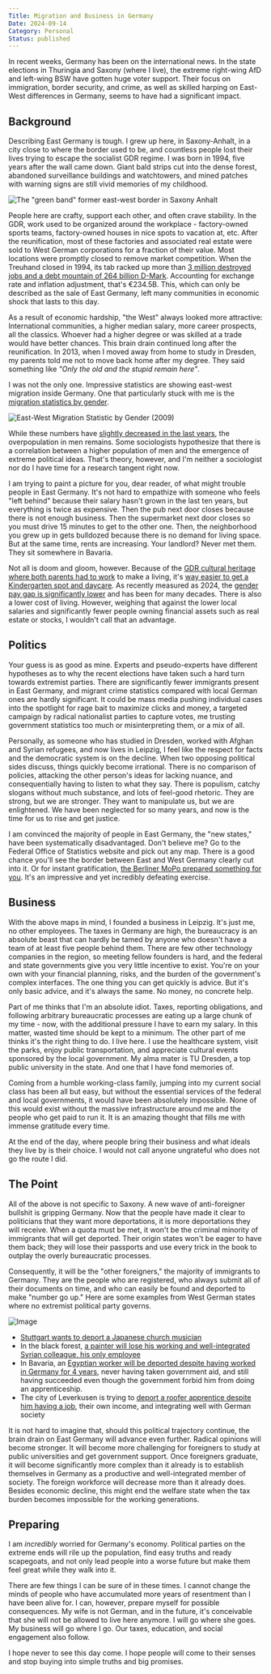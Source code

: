 ```yaml
---
Title: Migration and Business in Germany
Date: 2024-09-14
Category: Personal
Status: published
---
```


In recent weeks, Germany has been on the international news. In the state elections in Thuringia and Saxony (where I live), the extreme right-wing AfD and left-wing BSW have gotten huge voter support. Their focus on immigration, border security, and crime, as well as skilled harping on East-West differences in Germany, seems to have had a significant impact.

## Background

Describing East Germany is tough. I grew up here, in Saxony-Anhalt, in a city close to where the border used to be, and countless people lost their lives trying to escape the socialist GDR regime. I was born in 1994, five years after the wall came down. Giant bald strips cut into the dense forest, abandoned surveillance buildings and watchtowers, and mined patches with warning signs are still vivid memories of my childhood.

![The "green band" former east-west border in Saxony Anhalt]({static}/images/saxony-anhalt-border.png)

People here are crafty, support each other, and often crave stability. In the GDR, work used to be organized around the workplace - factory-owned sports teams, factory-owned houses in nice spots to vacation at, etc. After the reunification, most of these factories and associated real estate were sold to West German corporations for a fraction of their value. Most locations were promptly closed to remove market competition. When the Treuhand closed in 1994, its tab racked up more than [3 million destroyed jobs and a debt mountain of 264 billion D-Mark](https://www.mdr.de/geschichte/ddr/deutsche-einheit/treuhand/betriebe-verkauf-volkseigentum-100.html). Accounting for exchange rate and inflation adjustment, that's €234.5B. This, which can only be described as the sale of East Germany, left many communities in economic shock that lasts to this day.

As a result of economic hardship, "the West" always looked more attractive: International communities, a higher median salary, more career prospects, all the classics. Whoever had a higher degree or was skilled at a trade would have better chances. This brain drain continued long after the reunification. In 2013, when I moved away from home to study in Dresden, my parents told me not to move back home after my degree. They said something like *"Only the old and the stupid remain here"*.

I was not the only one. Impressive statistics are showing east-west migration inside Germany. One that particularly stuck with me is the [migration statistics by gender](https://www.bib.bund.de/Publikation/2012/pdf/Jung-weiblich-geht-Abwanderung-und-Geschlechterungleichgewichte-in-ostdeutschen-Landkreisen.pdf).

![East-West Migration Statistic by Gender (2009)]({static}/images/east-west-migration.png)

While these numbers have [slightly decreased in the last years](https://www.iwkoeln.de/studien/wido-geis-thoene-anja-katrin-orth-weniger-frauen-gehen-maennerueberschuss-bleibt-bestehen-302444.html), the overpopulation in men remains. Some sociologists hypothesize that there is a correlation between a higher population of men and the emergence of extreme political ideas. That's theory, however, and I'm neither a sociologist nor do I have time for a research tangent right now.

I am trying to paint a picture for you, dear reader, of what might trouble people in East Germany. It's not hard to empathize with someone who feels "left behind" because their salary hasn't grown in the last ten years, but everything is twice as expensive. Then the pub next door closes because there is not enough business. Then the supermarket next door closes so you must drive 15 minutes to get to the other one. Then, the neighborhood you grew up in gets bulldozed because there is no demand for living space. But at the same time, rents are increasing. Your landlord? Never met them. They sit somewhere in Bavaria.

Not all is doom and gloom, however. Because of the [GDR cultural heritage where both parents had to work](https://www.bpb.de/themen/deutschlandarchiv/259587/fruehe-fremdbetreuung-in-der-ddr/) to make a living, it's [way easier to get a Kindergarten spot and daycare](https://www.bertelsmann-stiftung.de/fileadmin/files/Projekte/Fruehkindliche_Bildung/Grafik_Betreuungswunsch_der_Eltern_fuer_unter_dreijaehrige_Kinder_noch_nicht_gedeckt_20231128.jpg). As recently measured as 2024, the [gender pay gap is significantly lower](https://www.bundestag.de/presse/hib/kurzmeldungen-1001370) and has been for many decades. There is also a lower cost of living. However, weighing that against the lower local salaries and significantly fewer people owning financial assets such as real estate or stocks, I wouldn't call that an advantage.

## Politics

Your guess is as good as mine. Experts and pseudo-experts have different hypotheses as to why the recent elections have taken such a hard turn towards extremist parties. There are significantly fewer immigrants present in East Germany, and migrant crime statistics compared with local German ones are hardly significant. It could be mass media pushing individual cases into the spotlight for rage bait to maximize clicks and money, a targeted campaign by radical nationalist parties to capture votes, me trusting government statistics too much or misinterpreting them, or a mix of all.

Personally, as someone who has studied in Dresden, worked with Afghan and Syrian refugees, and now lives in Leipzig, I feel like the respect for facts and the democratic system is on the decline. When two opposing political sides discuss, things quickly become irrational. There is no comparison of policies, attacking the other person's ideas for lacking nuance, and consequentially having to listen to what they say. There is populism, catchy slogans without much substance, and lots of feel-good rhetoric. They are strong, but we are stronger. They want to manipulate us, but we are enlightened. We have been neglected for so many years, and now is the time for us to rise and get justice.

I am convinced the majority of people in East Germany, the "new states," have been systematically disadvantaged. Don't believe me? Go to the Federal Office of Statistics website and pick out any map. There is a good chance you'll see the border between East and West Germany clearly cut into it. Or for instant gratification, [the Berliner MoPo prepared something for you](https://interaktiv.morgenpost.de/deutschland-teilen-deutsche-einheit-wiedervereinigung/). It's an impressive and yet incredibly defeating exercise.

## Business

With the above maps in mind, I founded a business in Leipzig. It's just me, no other employees. The taxes in Germany are high, the bureaucracy is an absolute beast that can hardly be tamed by anyone who doesn't have a team of at least five people behind them. There are few other technology companies in the region, so meeting fellow founders is hard, and the federal and state governments give you very little incentive to exist. You're on your own with your financial planning, risks, and the burden of the government's complex interfaces. The one thing you can get quickly is advice. But it's only basic advice, and it's always the same. No money, no concrete help.

Part of me thinks that I'm an absolute idiot. Taxes, reporting obligations, and following arbitrary bureaucratic processes are eating up a large chunk of my time - now, with the additional pressure I have to earn my salary. In this matter, wasted time should be kept to a minimum. The other part of me thinks it's the right thing to do. I live here. I use the healthcare system, visit the parks, enjoy public transportation, and appreciate cultural events sponsored by the local government. My alma mater is TU Dresden, a top public university in the state. And one that I have fond memories of.

Coming from a humble working-class family, jumping into my current social class has been all but easy, but without the essential services of the federal and local governments, it would have been absolutely impossible. None of this would exist without the massive infrastructure around me and the people who get paid to run it. It is an amazing thought that fills me with immense gratitude every time.

At the end of the day, where people bring their business and what ideals they live by is their choice. I would not call anyone ungrateful who does not go the route I did.

## The Point

All of the above is not specific to Saxony. A new wave of anti-foreigner bullshit is gripping Germany. Now that the people have made it clear to politicians that they want more deportations, it is more deportations they will receive. When a quota must be met, it won't be the criminal minority of immigrants that will get deported. Their origin states won't be eager to have them back; they will lose their passports and use every trick in the book to outplay the overly bureaucratic processes.

Consequently, it will be the "other foreigners," the majority of immigrants to Germany. They are the people who are registered, who always submit all of their documents on time, and who can easily be found and deported to make "number go up." Here are some examples from West German states where no extremist political party governs.

![Image]({static}/images/abschiebung.jpeg)

- [Stuttgart wants to deport a Japanese church musician](https://www.stuttgarter-zeitung.de/inhalt.unerbittliche-stuttgarter-auslaenderbehoerde-stadt-droht-kirchenmusikerin-mit-abschiebung.1718bf69-108a-4e03-8129-02546eef9c9a.html)
- In the black forest, [a painter will lose his working and well-integrated Syrian colleague, his only employee](https://www.stuttgarter-zeitung.de/inhalt.betrieb-im-schwarzwald-maler-fuerchtet-abschiebung-seines-einzigen-mitarbeiters.dc8d657d-603b-4f03-94d5-6d41e37e4ed3.html)
- In Bavaria, an [Egyptian worker will be deported despite having worked in Germany for 4 years](https://www.augsburger-allgemeine.de/schwabmuenchen/aegypter-befuerchtet-abschiebung-kampf-eines-arbeitgebers-um-seinen-mitarbeiter-102999692), never having taken government aid, and still having succeeded even though the government forbid him from doing an apprenticeship.
- The city of Leverkusen is trying to [deport a roofer apprentice despite him having a job](https://www.ksta.de/region/leverkusen/stadt-leverkusen/leverkusen-drohende-abschiebung-stadt-gewaehrt-dachdeckerazubi-nur-sieben-tage-frist-1-859660), their own income, and integrating well with German society

It is not hard to imagine that, should this political trajectory continue, the brain drain on East Germany will advance even further. Radical opinions will become stronger. It will become more challenging for foreigners to study at public universities and get government support. Once foreigners graduate, it will become significantly more complex than it already is to establish themselves in Germany as a productive and well-integrated member of society. The foreign workforce will decrease more than it already does. Besides economic decline, this might end the welfare state when the tax burden becomes impossible for the working generations.

## Preparing

I am *incredibly* worried for Germany's economy. Political parties on the extreme ends will rile up the population, find easy truths and ready scapegoats, and not only lead people into a worse future but make them feel great while they walk into it.

There are few things I can be sure of in these times. I cannot change the minds of people who have accumulated more years of resentment than I have been alive for. I can, however, prepare myself for possible consequences. My wife is not German, and in the future, it's conceivable that she will not be allowed to live here anymore. I will go where she goes. My business will go where I go. Our taxes, education, and social engagement also follow.

I hope never to see this day come. I hope people will come to their senses and stop buying into simple truths and big promises.
